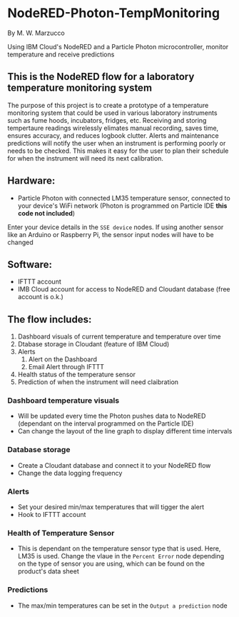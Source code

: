 # NodeRED-Photon-TempMonitoring
By M. W. Marzucco

Using IBM Cloud's NodeRED and a Particle Photon microcontroller, monitor temperature and receive predictions

## This is the NodeRED flow for a laboratory temperature monitoring system
The purpose of this project is to create a prototype of a temperature monitoring system that could be used in various laboratory instruments such as fume hoods, incubators, fridges, etc. Receiving and storing tempertaure readings wirelessly elimates manual recording, saves time, ensures accuracy, and reduces logbook clutter. Alerts and maintenance predictions will notify the user when an instrument is performing poorly or needs to be checked. This makes it easy for the user to plan their schedule for when the instrument will need its next calibration.

## Hardware:
* Particle Photon with connected LM35 temperature sensor, connected to your device's WiFi network (Photon is programmed on Particle IDE **this code not included**)

Enter your device details in the `SSE device` nodes. If using another sensor like an Arduino or Raspberry Pi, the sensor input nodes will have to be changed 

##  Software:
* IFTTT account
* IMB Cloud account for access to NodeRED and Cloudant database (free account is o.k.)

## The flow includes:
1. Dashboard visuals of current temperature and temperature over time
2. Dtabase storage in Cloudant (feature of IBM Cloud)
3. Alerts
   1. Alert on the Dashboard
   2. Email Alert through IFTTT
4. Health status of the temperature sensor
5. Prediction of when the instrument will need claibration

### Dashboard temperature visuals
- Will be updated every time the Photon pushes data to NodeRED (dependant on the interval programmed on the Particle IDE)
- Can change the layout of the line graph to display different time intervals

### Database storage
- Create a Cloudant database and connect it to your NodeRED flow
- Change the data logging frequency

### Alerts
- Set your desired min/max temperatures that will tigger the alert
- Hook to IFTTT account

###  Health of Temperature Sensor
- This is dependant on the temperature sensor type that is used. Here, LM35 is used. Change the vlaue in the `Percent Error` node depending on the type of sensor you are using, which can be found on the product's data sheet

###  Predictions
- The max/min temperatures can be set in the `Output a prediction` node 
